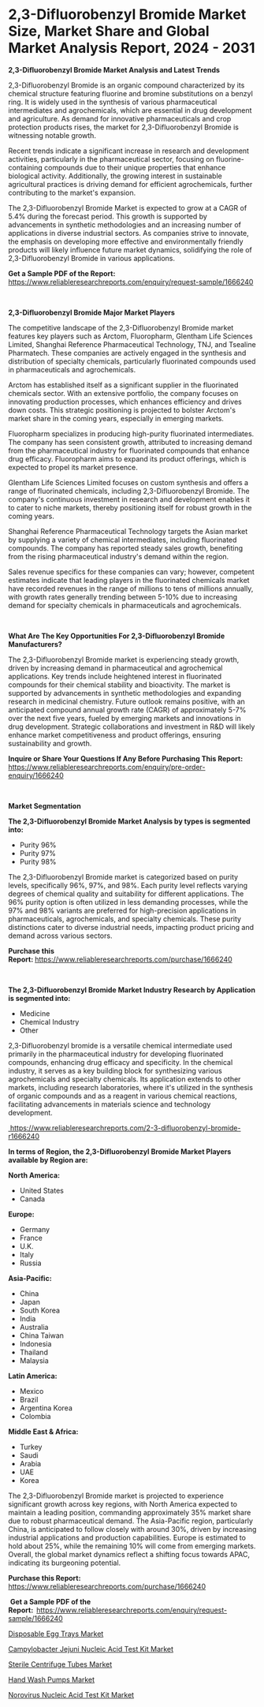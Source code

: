 <p><h1>2,3-Difluorobenzyl Bromide Market Size, Market Share and Global Market Analysis Report, 2024 - 2031</h1></p><p><strong>2,3-Difluorobenzyl Bromide Market Analysis and Latest Trends</strong></p>
<p><p>2,3-Difluorobenzyl Bromide is an organic compound characterized by its chemical structure featuring fluorine and bromine substitutions on a benzyl ring. It is widely used in the synthesis of various pharmaceutical intermediates and agrochemicals, which are essential in drug development and agriculture. As demand for innovative pharmaceuticals and crop protection products rises, the market for 2,3-Difluorobenzyl Bromide is witnessing notable growth.</p><p>Recent trends indicate a significant increase in research and development activities, particularly in the pharmaceutical sector, focusing on fluorine-containing compounds due to their unique properties that enhance biological activity. Additionally, the growing interest in sustainable agricultural practices is driving demand for efficient agrochemicals, further contributing to the market's expansion.</p><p>The 2,3-Difluorobenzyl Bromide Market is expected to grow at a CAGR of 5.4% during the forecast period. This growth is supported by advancements in synthetic methodologies and an increasing number of applications in diverse industrial sectors. As companies strive to innovate, the emphasis on developing more effective and environmentally friendly products will likely influence future market dynamics, solidifying the role of 2,3-Difluorobenzyl Bromide in various applications.</p></p>
<p><strong>Get a Sample PDF of the Report:&nbsp;</strong> <a href="https://www.reliableresearchreports.com/enquiry/request-sample/1666240?utm_campaign=1333&utm_medium=2&utm_source=Github&utm_content=ia&utm_term=29092024&utm_id=23-difluorobenzyl-bromide">https://www.reliableresearchreports.com/enquiry/request-sample/1666240</a></p>
<p>&nbsp;</p>
<p><strong>2,3-Difluorobenzyl Bromide Major Market Players</strong></p>
<p><p>The competitive landscape of the 2,3-Difluorobenzyl Bromide market features key players such as Arctom, Fluoropharm, Glentham Life Sciences Limited, Shanghai Reference Pharmaceutical Technology, TNJ, and Tsealine Pharmatech. These companies are actively engaged in the synthesis and distribution of specialty chemicals, particularly fluorinated compounds used in pharmaceuticals and agrochemicals.</p><p>Arctom has established itself as a significant supplier in the fluorinated chemicals sector. With an extensive portfolio, the company focuses on innovating production processes, which enhances efficiency and drives down costs. This strategic positioning is projected to bolster Arctom's market share in the coming years, especially in emerging markets.</p><p>Fluoropharm specializes in producing high-purity fluorinated intermediates. The company has seen consistent growth, attributed to increasing demand from the pharmaceutical industry for fluorinated compounds that enhance drug efficacy. Fluoropharm aims to expand its product offerings, which is expected to propel its market presence.</p><p>Glentham Life Sciences Limited focuses on custom synthesis and offers a range of fluorinated chemicals, including 2,3-Difluorobenzyl Bromide. The company's continuous investment in research and development enables it to cater to niche markets, thereby positioning itself for robust growth in the coming years.</p><p>Shanghai Reference Pharmaceutical Technology targets the Asian market by supplying a variety of chemical intermediates, including fluorinated compounds. The company has reported steady sales growth, benefiting from the rising pharmaceutical industry's demand within the region.</p><p>Sales revenue specifics for these companies can vary; however, competent estimates indicate that leading players in the fluorinated chemicals market have recorded revenues in the range of millions to tens of millions annually, with growth rates generally trending between 5-10% due to increasing demand for specialty chemicals in pharmaceuticals and agrochemicals.</p></p>
<p>&nbsp;</p>
<p><strong>What Are The Key Opportunities For 2,3-Difluorobenzyl Bromide Manufacturers?</strong></p>
<p><p>The 2,3-Difluorobenzyl Bromide market is experiencing steady growth, driven by increasing demand in pharmaceutical and agrochemical applications. Key trends include heightened interest in fluorinated compounds for their chemical stability and bioactivity. The market is supported by advancements in synthetic methodologies and expanding research in medicinal chemistry. Future outlook remains positive, with an anticipated compound annual growth rate (CAGR) of approximately 5-7% over the next five years, fueled by emerging markets and innovations in drug development. Strategic collaborations and investment in R&D will likely enhance market competitiveness and product offerings, ensuring sustainability and growth.</p></p>
<p><strong>Inquire or Share Your Questions If Any Before Purchasing This Report:</strong> <a href="https://www.reliableresearchreports.com/enquiry/pre-order-enquiry/1666240?utm_campaign=1333&utm_medium=2&utm_source=Github&utm_content=ia&utm_term=29092024&utm_id=23-difluorobenzyl-bromide">https://www.reliableresearchreports.com/enquiry/pre-order-enquiry/1666240</a></p>
<p>&nbsp;</p>
<p><strong>Market Segmentation</strong></p>
<p><strong>The 2,3-Difluorobenzyl Bromide Market Analysis by types is segmented into:</strong></p>
<p><ul><li>Purity 96%</li><li>Purity 97%</li><li>Purity 98%</li></ul></p>
<p><p>The 2,3-Difluorobenzyl Bromide market is categorized based on purity levels, specifically 96%, 97%, and 98%. Each purity level reflects varying degrees of chemical quality and suitability for different applications. The 96% purity option is often utilized in less demanding processes, while the 97% and 98% variants are preferred for high-precision applications in pharmaceuticals, agrochemicals, and specialty chemicals. These purity distinctions cater to diverse industrial needs, impacting product pricing and demand across various sectors.</p></p>
<p><strong>Purchase this Report:&nbsp;</strong><a href="https://www.reliableresearchreports.com/purchase/1666240?utm_campaign=1333&utm_medium=2&utm_source=Github&utm_content=ia&utm_term=29092024&utm_id=23-difluorobenzyl-bromide">https://www.reliableresearchreports.com/purchase/1666240</a></p>
<p>&nbsp;</p>
<p><strong>The 2,3-Difluorobenzyl Bromide Market Industry Research by Application is segmented into:</strong></p>
<p><ul><li>Medicine</li><li>Chemical Industry</li><li>Other</li></ul></p>
<p><p>2,3-Difluorobenzyl bromide is a versatile chemical intermediate used primarily in the pharmaceutical industry for developing fluorinated compounds, enhancing drug efficacy and specificity. In the chemical industry, it serves as a key building block for synthesizing various agrochemicals and specialty chemicals. Its application extends to other markets, including research laboratories, where it's utilized in the synthesis of organic compounds and as a reagent in various chemical reactions, facilitating advancements in materials science and technology development.</p></p>
<p><a href="https://www.reliableresearchreports.com/2-3-difluorobenzyl-bromide-r1666240?utm_campaign=1333&utm_medium=2&utm_source=Github&utm_content=ia&utm_term=29092024&utm_id=23-difluorobenzyl-bromide">&nbsp;https://www.reliableresearchreports.com/2-3-difluorobenzyl-bromide-r1666240</a></p>
<p><strong>In terms of Region, the 2,3-Difluorobenzyl Bromide Market Players available by Region are:</strong></p>
<p>
    <p> <strong> North America: </strong>
        <ul>
            <li>United States</li>
            <li>Canada</li>
        </ul>
        </p> 
    <p> <strong> Europe: </strong>
        <ul>
            <li>Germany</li>
            <li>France</li>
            <li>U.K.</li>
            <li>Italy</li>
            <li>Russia</li>
        </ul>
        </p> 
    <p> <strong> Asia-Pacific: </strong>
        <ul>
            <li>China</li>
            <li>Japan</li>
            <li>South Korea</li>
            <li>India</li>
            <li>Australia</li>
            <li>China Taiwan</li>
            <li>Indonesia</li>
            <li>Thailand</li>
            <li>Malaysia</li>
        </ul>
        </p> 
    <p> <strong> Latin America: </strong>
        <ul>
            <li>Mexico</li>
            <li>Brazil</li>
            <li>Argentina Korea</li>
            <li>Colombia</li>
        </ul>
        </p> 
    <p> <strong> Middle East & Africa: </strong>
        <ul>
            <li>Turkey</li>
            <li>Saudi</li>
            <li>Arabia</li>
            <li>UAE</li>
            <li>Korea</li>
        </ul>
    </p>
    </p>
<p><p>The 2,3-Difluorobenzyl Bromide market is projected to experience significant growth across key regions, with North America expected to maintain a leading position, commanding approximately 35% market share due to robust pharmaceutical demand. The Asia-Pacific region, particularly China, is anticipated to follow closely with around 30%, driven by increasing industrial applications and production capabilities. Europe is estimated to hold about 25%, while the remaining 10% will come from emerging markets. Overall, the global market dynamics reflect a shifting focus towards APAC, indicating its burgeoning potential.</p></p>
<p><strong>Purchase this Report: </strong><a href="https://www.reliableresearchreports.com/purchase/1666240?utm_campaign=1333&utm_medium=2&utm_source=Github&utm_content=ia&utm_term=29092024&utm_id=23-difluorobenzyl-bromide">https://www.reliableresearchreports.com/purchase/1666240</a></p>
<p>&nbsp;<strong>Get a Sample PDF of the Report:&nbsp;&nbsp;</strong><a href="https://www.reliableresearchreports.com/enquiry/request-sample/1666240?utm_campaign=1333&utm_medium=2&utm_source=Github&utm_content=ia&utm_term=29092024&utm_id=23-difluorobenzyl-bromide">https://www.reliableresearchreports.com/enquiry/request-sample/1666240</a></p>
<p><strong></strong></p>
<p><p><a href="https://www.linkedin.com/pulse/charting-future-comprehensive-analysis-global-disposable-egg-eovcc?utm_campaign=1333&utm_medium=2&utm_source=Github&utm_content=ia&utm_term=29092024&utm_id=23-difluorobenzyl-bromide">Disposable Egg Trays Market</a></p><p><a href="https://issuu.com/reportprime-2/docs/campylobacter-jejuni-nucleic-acid-t_d01456b0d97a14?utm_campaign=1333&utm_medium=2&utm_source=Github&utm_content=ia&utm_term=29092024&utm_id=23-difluorobenzyl-bromide">Campylobacter Jejuni Nucleic Acid Test Kit Market</a></p><p><a href="https://www.linkedin.com/pulse/global-sterile-centrifuge-tubes-market-trends-innovations-forward-looking-kcnjc?utm_campaign=1333&utm_medium=2&utm_source=Github&utm_content=ia&utm_term=29092024&utm_id=23-difluorobenzyl-bromide">Sterile Centrifuge Tubes Market</a></p><p><a href="https://www.linkedin.com/pulse/hand-wash-pumps-market-trends-detailed-study-its-segmentation-fopvc?utm_campaign=1333&utm_medium=2&utm_source=Github&utm_content=ia&utm_term=29092024&utm_id=23-difluorobenzyl-bromide">Hand Wash Pumps Market</a></p><p><a href="https://issuu.com/reportprime-2/docs/norovirus-nucleic-acid-test-kit-mar_8406ef18cf9500?utm_campaign=1333&utm_medium=2&utm_source=Github&utm_content=ia&utm_term=29092024&utm_id=23-difluorobenzyl-bromide">Norovirus Nucleic Acid Test Kit Market</a></p></p>